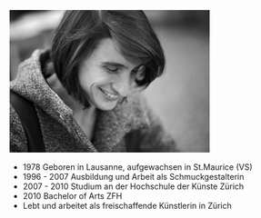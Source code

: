 ![Bénédicte Gross](../img/bene2.jpg)

* 1978          Geboren in Lausanne, aufgewachsen in St.Maurice (VS)
* 1996 - 2007   Ausbildung und Arbeit als Schmuckgestalterin
* 2007 - 2010   Studium an der Hochschule der Künste Zürich
* 2010          Bachelor of Arts ZFH
* Lebt und arbeitet als freischaffende Künstlerin in Zürich
